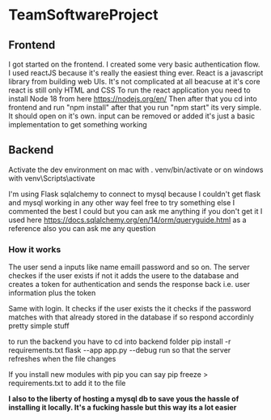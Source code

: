 # TeamSoftwareProject

## Frontend
I got started on the frontend. I created some very basic authentication flow. I used reactJS because it's really the easiest thing ever. React is a javascript library from building web UIs. It's not complicated at all beacuse at it's core react is still only HTML and CSS
To run the react application you need to install 
Node 18 from here https://nodejs.org/en/
Then after that you cd into frontend and run "npm install"
after that you run "npm start" its very simple. It should open on it's own.
input can be removed or added it's just a basic implementation to get something working

## Backend
Activate the dev environment on mac with 
. venv/bin/activate
or on windows with
venv\Scripts\activate

I'm using Flask sqlalchemy to connect to mysql because I couldn't get flask and mysql working in any other way
feel free to try something else
I commented the best I could but you can ask me anything if you don't get it
I used here https://docs.sqlalchemy.org/en/14/orm/queryguide.html as a reference also you can ask me any question

### How it works
The user send a inputs like name emaill password and so on. The server checkes if the user exists if not it adds the usere to the database and creates a token for authentication and sends the response back i.e. user information plus the token

Same with login. It checks if the user exists the it checks if the password matches with that already stored in the database if so respond accordinly pretty simple stuff

to run the backend you have to cd into backend folder
pip install -r requirements.txt
flask --app app.py --debug run
so that the server refreshes when the file changes

If you install new modules with pip you can say pip freeze > requirements.txt to add it to the file

**I also to the liberty of hosting a mysql db to save yous the hassle of installing it locally. It's a fucking hassle but this way its a lot easier**


